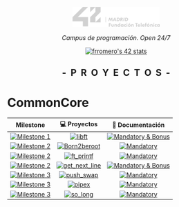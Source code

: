 <p align="center" width="100%">
    <a href="42_Madrid/42"><img width="40%" src="42_Madrid/img/logo5.png"></a> </p>
<p align="center" width="100%"><i>Campus de programación. Open 24/7 </i></p>
<p align="center" width="100%">
    <a href="42_Madrid/42"><img src="https://badge.mediaplus.ma/greenbinary/frromero?1337Badge=off&UM6P=off" alt="frromero's 42 stats" /></a></p>

<h2 align="center" width="100%"><b>-&nbsp;&nbsp;P&nbsp;&nbsp;R&nbsp;&nbsp;O&nbsp;&nbsp;Y&nbsp;&nbsp;E&nbsp;&nbsp;C&nbsp;&nbsp;T&nbsp;&nbsp;O&nbsp;&nbsp;S&nbsp;&nbsp;-</b></h2>


# CommonCore
	
| Milestone | 💻 Proyectos | 📝 Documentación |
|------|:------------:|:------------------:|
| [![Milestone 1](https://img.shields.io/badge/%20%20Milestone%201%20-1eb437)](#)  | [![libft](https://img.shields.io/badge/%20%20libft%20%20-1eb437)](42_Madrid/0/) | [![Mandatory & Bonus](https://img.shields.io/badge/Mandatory%20&%20Bonus-1eb437)](42_Madrid/0/) |
|  [![Milestone 2](https://img.shields.io/badge/%20%20Milestone%202%20-b61cc3)](#)  |[![Born2beroot](https://img.shields.io/badge/%20%20Born2beroot%20%20-b61cc3)](42_Madrid/milestone_1/born2beroot) | [![Mandatory](https://img.shields.io/badge/Mandatory-b61cc3)](42_Madrid/milestone_1/born2beroot) |
|  [![Milestone 2](https://img.shields.io/badge/%20%20Milestone%202%20-b61cc3)](#) |[![ft_printf](https://img.shields.io/badge/%20%20ft_printf%20%20-b61cc3)](42_Madrid/milestone_1/printf/) | [![Mandatory](https://img.shields.io/badge/Mandatory-b61cc3)](42_Madrid/milestone_1/printf/) |
|  [![Milestone 2](https://img.shields.io/badge/%20%20Milestone%202%20-b61cc3)](#) |[![get_next_line](https://img.shields.io/badge/%20%20get_next_line%20%20-b61cc3)](42_Madrid/milestone_1/get_next_line/) | [![Mandatory & Bonus](https://img.shields.io/badge/Mandatory%20&%20Bonus-b61cc3)](42_Madrid/milestone_1/get_next_line/) |
|  [![Milestone 3](https://img.shields.io/badge/%20%20Milestone%203%20-c3331c)](#)  |[![push_swap](https://img.shields.io/badge/%20%20push_swap%20%20-c3331c)](42_Madrid/milestone_2/push_swap/) | [![Mandatory](https://img.shields.io/badge/Mandatory-c3331c)](42_Madrid/milestone_2/push_swap/) |
|  [![Milestone 3](https://img.shields.io/badge/%20%20Milestone%203%20-c3331c)](#)  |[![pipex](https://img.shields.io/badge/%20%20pipex%20%20-c3331c)](42_Madrid/milestone_2/pipex/) | [![Mandatory](https://img.shields.io/badge/Mandatory-c3331c)](42_Madrid/milestone_2/pipex/) |
|  [![Milestone 3](https://img.shields.io/badge/%20%20Milestone%203%20-c3331c)](#)  |[![so_long](https://img.shields.io/badge/%20%20so_long%20%20-c3331c)](42_Madrid/milestone_2/so_long/) | [![Mandatory](https://img.shields.io/badge/Mandatory-c3331c)](42_Madrid/milestone_2/so_long/) |

</h2>
